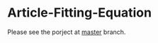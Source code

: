 # Article-Fitting-Equation
Please see the porject at [master](https://github.com/xhjqm/Article-Fitting-Equation/tree/master) branch.
